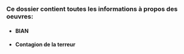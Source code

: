 ### Ce dossier contient toutes les informations à propos des oeuvres:
* #### BIAN
* #### Contagion de la terreur
